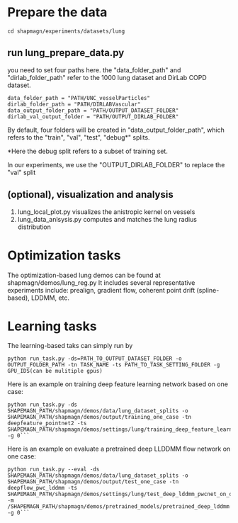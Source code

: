 # Prepare the data
```
cd shapmagn/experiments/datasets/lung
```
## run lung_prepare_data.py 
you need to set four paths here.  the "data_folder_path" and "dirlab_folder_path" refer to the 1000 lung dataset and DirLab COPD dataset.

```
data_folder_path = "PATH/UNC_vesselParticles"
dirlab_folder_path = "PATH/DIRLABVascular"
data_output_folder_path = "PATH/OUTPUT_DATASET_FOLDER"
dirlab_val_output_folder = "PATH/OUTPUT_DIRLAB_FOLDER"
```
By default, four folders will be created in "data_output_folder_path", which refers to the "train", "val", "test", "debug*" splits. 

*Here the debug split refers to a subset of training set.

In our experiments, we use the "OUTPUT_DIRLAB_FOLDER" to replace the "val" split

## (optional), visualization and analysis
1. lung_local_plot.py visualizes the anistropic kernel on vessels
2. lung_data_anlsysis.py computes and matches the lung radius distribution


# Optimization tasks

The optimization-based lung demos can be found at shapmagn/demos/lung_reg.py
It includes several representative experiments include: prealign, gradient flow, coherent point drift (spline-based), LDDMM, etc.


# Learning tasks

The learning-based taks can simply run by

```
python run_task.py -ds=PATH_TO_OUTPUT_DATASET_FOLDER -o OUTPUT_FOLDER_PATH -tn TASK_NAME -ts PATH_TO_TASK_SETTING_FOLDER -g GPU_IDS(can be mulitiple gpus)
```

Here is an example on training deep feature learning network based on one case:
```
python run_task.py -ds SHAPEMAGN_PATH/shapmagn/demos/data/lung_dataset_splits -o SHAPEMAGN_PATH/shapmagn/demos/output/training_one_case -tn deepfeature_pointnet2 -ts SHAPEMAGN_PATH/shapmagn/demos/settings/lung/training_deep_feature_learning_on_one_case -g 0```
```
Here is an example on evaluate a pretrained deep LLDDMM flow network on one case:

```
python run_task.py --eval -ds SHAPEMAGN_PATH/shapmagn/demos/data/lung_dataset_splits -o SHAPEMAGN_PATH/shapmagn/demos/output/test_one_case -tn deepflow_pwc_lddmm -ts SHAPEMAGN_PATH/shapmagn/demos/settings/lung/test_deep_lddmm_pwcnet_on_one_case  -m   /SHAPEMAGN_PATH/shapmagn/demos/pretrained_models/pretrained_deep_lddmm -g 0```

```
